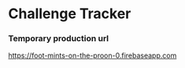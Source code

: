 # Challenge Tracker

### Temporary production url

https://foot-mints-on-the-proon-0.firebaseapp.com
